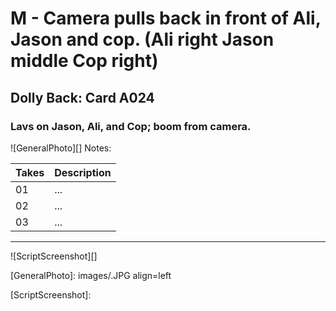 # M - Camera pulls back in front of Ali, Jason and cop. (Ali right Jason middle Cop right)

## Dolly Back: Card A024

### Lavs on Jason, Ali, and Cop; boom from camera.

![GeneralPhoto][]
Notes: 

| Takes | Description |
|:---|:----|
| 01 | ... |
| 02 | ... |
| 03 | ... |

----

![ScriptScreenshot][]


[GeneralPhoto]:  images/.JPG align=left

[ScriptScreenshot]: 